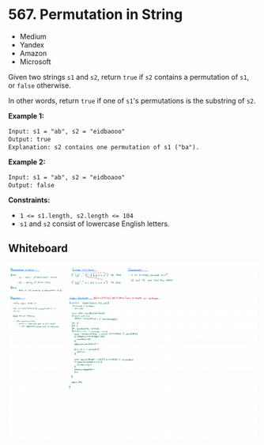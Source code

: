 # 567. Permutation in String
- Medium
- Yandex
- Amazon
- Microsoft

Given two strings `s1` and `s2`, return `true` if `s2` contains a permutation of
`s1`, or `false` otherwise.

In other words, return `true` if one of `s1`'s permutations is the substring of
`s2`.

**Example 1:**
```
Input: s1 = "ab", s2 = "eidbaooo"
Output: true
Explanation: s2 contains one permutation of s1 ("ba").
```

**Example 2:**
```
Input: s1 = "ab", s2 = "eidboaoo"
Output: false
```

**Constraints:**
- `1 <= s1.length, s2.length <= 104`
- `s1` and `s2` consist of lowercase English letters.

## Whiteboard
![Whiteboard Image][whiteboard-image]

<!-- Refs -->
[whiteboard-image]: whiteboard.jpg
